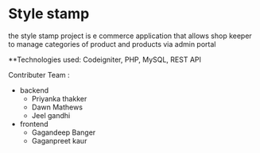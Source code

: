 # Style stamp

the style stamp project is e commerce application that allows shop keeper to manage categories of product and products via admin portal

**Technologies used: Codeigniter, PHP, MySQL, REST API

Contributer Team :
* backend
	* Priyanka thakker
	* Dawn Mathews
	* Jeel gandhi
* frontend
	* Gagandeep Banger
	* Gaganpreet kaur
	
